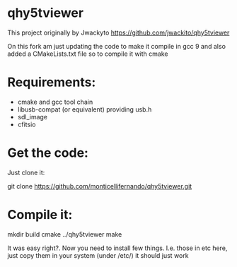 qhy5tviewer
================

This project originally by Jwackyto https://github.com/jwackito/qhy5tviewer

On this fork am just updating the code to make it compile in gcc 9 and also added a CMakeLists.txt file so to compile it with cmake


Requirements:
==========
  * cmake and gcc tool chain
  * libusb-compat (or equivalent) providing usb.h
  * sdl\_image
  * cfitsio

Get the code:
===========
Just clone it:
  
   git clone https://github.com/monticellifernando/qhy5tviewer.git



Compile it:
=========

   mkdir build
   cmake ../qhy5tviewer
   make


It was easy right?. Now you need to install few things. I.e. those in etc here, just copy them in your system (under /etc/) it should just work

